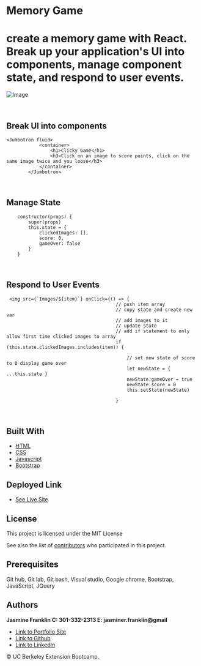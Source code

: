 # Memory Game
 create a memory game with React. Break up your application's UI into components, manage component state, and respond to user events.
<br>
===========
![Image](memory.gif)

<br>

## Break UI into components

```
<Jumbotron fluid>
            <container>
                <h1>Clicky Game</h1>
                <h3>Click on an image to score points, click on the same image twice and you loose</h3>
            </container>
        </Jumbotron>
```
<br>

## Manage State

```
    constructor(props) {
        super(props)
        this.state = {
            clickedImages: [],
            score: 0,
            gameOver: false
        }
    }
```
<br>

## Respond to User Events

```
 <img src={`Images/${item}`} onClick={() => {
                                        // push item array 
                                        // copy state and create new var
                                        // add images to it 
                                        // update state
                                        // add if statement to only allow first time clicked images to array
                                        if (this.state.clickedImages.includes(item)) {

                                            // set new state of score to 0 display game over
                                            let newState = { ...this.state }
                                            newState.gameOver = true
                                            newState.score = 0
                                            this.setState(newState)

                                        }
```

<br>

## Built With

* [HTML](https://developer.mozilla.org/en-US/docs/Web/HTML)
* [CSS](https://developer.mozilla.org/en-US/docs/Web/CSS)
* [Javascript](https://developer.mozilla.org/en-US/docs/Web/JavaScript)
* [Bootstrap](https://getbootstrap.com/)

## Deployed Link

* [See Live Site](https://jas-f.github.io/memory-game/)

## License

This project is licensed under the MIT License 

See also the list of [contributors](https://github.com/your/project/contributors) who participated in this project.

## Prerequisites

Git hub,
Git lab,
Git bash,
Visual studio,
Google chrome,
Bootstrap,
JavaScript,
JQuery

## Authors

**Jasmine Franklin C: 301-332-2313 E: jasminer.franklin@gmail** 

- [Link to Portfolio Site](https://jas-f.github.io/portfolio-3.0/)
- [Link to Github](https://github.com/)
- [Link to LinkedIn](https://www.linkedin.com/in/jasmine-franklin-8b08ba121)

<p>&copy; UC Berkeley Extension Bootcamp.</p>